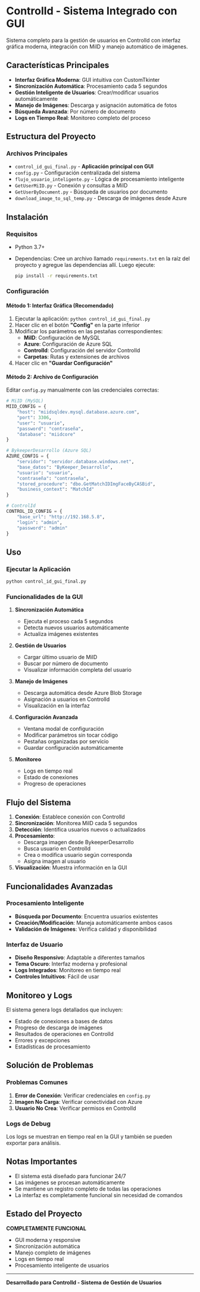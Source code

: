 # ControlId - Sistema Integrado con GUI

Sistema completo para la gestión de usuarios en ControlId con interfaz gráfica moderna, integración con MiID y manejo automático de imágenes.

## Características Principales

- **Interfaz Gráfica Moderna**: GUI intuitiva con CustomTkinter
- **Sincronización Automática**: Procesamiento cada 5 segundos
- **Gestión Inteligente de Usuarios**: Crear/modificar usuarios automáticamente
- **Manejo de Imágenes**: Descarga y asignación automática de fotos
- **Búsqueda Avanzada**: Por número de documento
- **Logs en Tiempo Real**: Monitoreo completo del proceso

## Estructura del Proyecto

### Archivos Principales

- `control_id_gui_final.py` - **Aplicación principal con GUI**
- `config.py` - Configuración centralizada del sistema
- `flujo_usuario_inteligente.py` - Lógica de procesamiento inteligente
- `GetUserMiID.py` - Conexión y consultas a MiID
- `GetUserByDocument.py` - Búsqueda de usuarios por documento
- `download_image_to_sql_temp.py` - Descarga de imágenes desde Azure

## Instalación

### Requisitos

- Python 3.7+
- Dependencias: Cree un archivo llamado `requirements.txt` en la raíz del proyecto y agregue las dependencias allí. Luego ejecute:

  ```bash
  pip install -r requirements.txt
  ```

### Configuración

#### Método 1: Interfaz Gráfica (Recomendado)

1. Ejecutar la aplicación: `python control_id_gui_final.py`
2. Hacer clic en el botón **"Config"** en la parte inferior
3. Modificar los parámetros en las pestañas correspondientes:
   - **MiID**: Configuración de MySQL
   - **Azure**: Configuración de Azure SQL
   - **ControlId**: Configuración del servidor ControlId
   - **Carpetas**: Rutas y extensiones de archivos
4. Hacer clic en **"Guardar Configuración"**

#### Método 2: Archivo de Configuración

Editar `config.py` manualmente con las credenciales correctas:

```python
# MiID (MySQL)
MIID_CONFIG = {
    "host": "miidsqldev.mysql.database.azure.com",
    "port": 3306,
    "user": "usuario",
    "password": "contraseña",
    "database": "miidcore"
}

# BykeeperDesarrollo (Azure SQL)
AZURE_CONFIG = {
    "servidor": "servidor.database.windows.net",
    "base_datos": "ByKeeper_Desarrollo",
    "usuario": "usuario",
    "contraseña": "contraseña",
    "stored_procedure": "dbo.GetMatchIDImgFaceByCASBid",
    "business_context": "MatchId"
}

# ControlId
CONTROL_ID_CONFIG = {
    "base_url": "http://192.168.5.8",
    "login": "admin",
    "password": "admin"
}
```

## Uso

### Ejecutar la Aplicación

```bash
python control_id_gui_final.py
```

### Funcionalidades de la GUI

1. **Sincronización Automática**

   - Ejecuta el proceso cada 5 segundos
   - Detecta nuevos usuarios automáticamente
   - Actualiza imágenes existentes

2. **Gestión de Usuarios**

   - Cargar último usuario de MiID
   - Buscar por número de documento
   - Visualizar información completa del usuario

3. **Manejo de Imágenes**

   - Descarga automática desde Azure Blob Storage
   - Asignación a usuarios en ControlId
   - Visualización en la interfaz

4. **Configuración Avanzada**

   - Ventana modal de configuración
   - Modificar parámetros sin tocar código
   - Pestañas organizadas por servicio
   - Guardar configuración automáticamente

5. **Monitoreo**
   - Logs en tiempo real
   - Estado de conexiones
   - Progreso de operaciones

## Flujo del Sistema

1. **Conexión**: Establece conexión con ControlId
2. **Sincronización**: Monitorea MiID cada 5 segundos
3. **Detección**: Identifica usuarios nuevos o actualizados
4. **Procesamiento**:
   - Descarga imagen desde BykeeperDesarrollo
   - Busca usuario en ControlId
   - Crea o modifica usuario según corresponda
   - Asigna imagen al usuario
5. **Visualización**: Muestra información en la GUI

## Funcionalidades Avanzadas

### Procesamiento Inteligente

- **Búsqueda por Documento**: Encuentra usuarios existentes
- **Creación/Modificación**: Maneja automáticamente ambos casos
- **Validación de Imágenes**: Verifica calidad y disponibilidad

### Interfaz de Usuario

- **Diseño Responsivo**: Adaptable a diferentes tamaños
- **Tema Oscuro**: Interfaz moderna y profesional
- **Logs Integrados**: Monitoreo en tiempo real
- **Controles Intuitivos**: Fácil de usar

## Monitoreo y Logs

El sistema genera logs detallados que incluyen:

- Estado de conexiones a bases de datos
- Progreso de descarga de imágenes
- Resultados de operaciones en ControlId
- Errores y excepciones
- Estadísticas de procesamiento

## Solución de Problemas

### Problemas Comunes

1. **Error de Conexión**: Verificar credenciales en `config.py`
2. **Imagen No Carga**: Verificar conectividad con Azure
3. **Usuario No Crea**: Verificar permisos en ControlId

### Logs de Debug

Los logs se muestran en tiempo real en la GUI y también se pueden exportar para análisis.

## Notas Importantes

- El sistema está diseñado para funcionar 24/7
- Las imágenes se procesan automáticamente
- Se mantiene un registro completo de todas las operaciones
- La interfaz es completamente funcional sin necesidad de comandos

## Estado del Proyecto

**COMPLETAMENTE FUNCIONAL**

- GUI moderna y responsive
- Sincronización automática
- Manejo completo de imágenes
- Logs en tiempo real
- Procesamiento inteligente de usuarios

---

**Desarrollado para ControlId - Sistema de Gestión de Usuarios**

